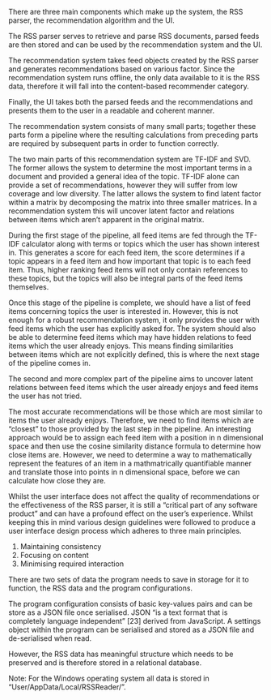 There are three main components which make up the system, the RSS parser, the recommendation
algorithm and the UI.

The RSS parser serves to retrieve and parse RSS documents, parsed feeds are then stored and can
be used by the recommendation system and the UI.

The recommendation system takes feed objects created by the RSS parser and generates
recommendations based on various factor. Since the recommendation system runs offline, the only
data available to it is the RSS data, therefore it will fall into the content-based recommender
category.

Finally, the UI takes both the parsed feeds and the recommendations and presents them to the user
in a readable and coherent manner.


The recommendation system consists of many small parts; together these parts form a pipeline
where the resulting calculations from preceding parts are required by subsequent parts in order to
function correctly.

The two main parts of this recommendation system are TF-IDF and SVD. The former allows the
system to determine the most important terms in a document and provided a general idea of the
topic. TF-IDF alone can provide a set of recommendations, however they will suffer from low
coverage and low diversity. The latter allows the system to find latent factor within a matrix by
decomposing the matrix into three smaller matrices. In a recommendation system this will uncover
latent factor and relations between items which aren’t apparent in the original matrix.

During the first stage of the pipeline, all feed items are fed through the TF-IDF calculator along with
terms or topics which the user has shown interest in. This generates a score for each feed item, the
score determines if a topic appears in a feed item and how important that topic is to each feed item.
Thus, higher ranking feed items will not only contain references to these topics, but the topics will
also be integral parts of the feed items themselves.

Once this stage of the pipeline is complete, we should have a list of feed items concerning topics the
user is interested in. However, this is not enough for a robust recommendation system, it only
provides the user with feed items which the user has explicitly asked for. The system should also be
able to determine feed items which may have hidden relations to feed items which the user already
enjoys. This means finding similarities between items which are not explicitly defined, this is where
the next stage of the pipeline comes in.

The second and more complex part of the pipeline aims to uncover latent relations between feed
items which the user already enjoys and feed items the user has not tried.

The most accurate recommendations will be those which are most similar to items the user already
enjoys. Therefore, we need to find items which are “closest” to those provided by the last step in the
pipeline. An interesting approach would be to assign each feed item with a position in n dimensional
space and then use the cosine similarity distance formula to determine how close items are.
However, we need to determine a way to mathematically represent the features of an item in a mathmatrically
quantifiable manner and translate those into points in n dimensional space, before we can calculate
how close they are.


Whilst the user interface does not affect the quality of recommendations or the effectiveness of the
RSS parser, it is still a “critical part of any software product” and can have a profound effect on
the user’s experience. Whilst keeping this in mind various design guidelines were followed to
produce a user interface design process which adheres to three main principles.

1. Maintaining consistency
2. Focusing on content
3. Minimising required interaction


There are two sets of data the program needs to save in storage for it to function, the RSS data and
the program configurations.

The program configuration consists of basic key-values pairs and can be store as a JSON file once
serialised. JSON “is a text format that is completely language independent” [23] derived
from JavaScript. A settings object within the program can be serialised and stored as a JSON file and
de-serialised when read.

However, the RSS data has meaningful structure which needs to be preserved and is therefore
stored in a relational database.

Note: For the Windows operating system all data is stored in “User/AppData/Local/RSSReader/”.
